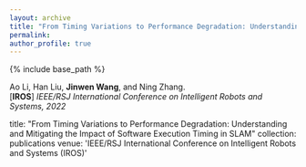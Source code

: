```yaml
---
layout: archive
title: "From Timing Variations to Performance Degradation: Understanding and Mitigating the Impact of Software Execution Timing in SLAM"
permalink:
author_profile: true
---
```


{% include base_path %}
                                 
Ao Li, Han Liu, **Jinwen Wang**, and Ning Zhang.<br>
[**IROS**] <i>IEEE/RSJ International Conference on Intelligent Robots and Systems, 2022</i>               
<!-- [[code](https://github.com/eli-b/idcbs)]  -->


title: "From Timing Variations to Performance Degradation: Understanding and Mitigating the Impact of Software Execution Timing in SLAM"
collection: publications
venue: 'IEEE/RSJ International Conference on Intelligent Robots and Systems (IROS)'
<!-- citation: 'Ao Li, Han Liu, *Jinwen Wang*, and Ning Zhang. "From Timing Variations to Performance Degradation: Understanding and Mitigating the Impact of Software Execution Timing in SLAM.", International Conference on Intelligent Robots and Systems (IROS), IEEE/RSJ, 2022, (Acceptance Rate: 1291/3579=48%).' -->